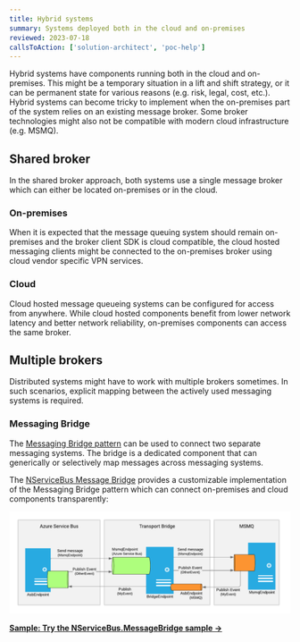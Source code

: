 ```yaml
---
title: Hybrid systems
summary: Systems deployed both in the cloud and on-premises
reviewed: 2023-07-18
callsToAction: ['solution-architect', 'poc-help']
---
```


Hybrid systems have components running both in the cloud and on-premises. This might be a temporary situation in a lift and shift strategy, or it can be permanent state for various reasons (e.g. risk, legal, cost, etc.). Hybrid systems can become tricky to implement when the on-premises part of the system relies on an existing message broker. Some broker technologies might also not be compatible with modern cloud infrastructure (e.g. MSMQ).

## Shared broker

In the shared broker approach, both systems use a single message broker which can either be located on-premises or in the cloud.

### On-premises

When it is expected that the message queuing system should remain on-premises and the broker client SDK is cloud compatible, the cloud hosted messaging clients might be connected to the on-premises broker using cloud vendor specific VPN services.

### Cloud

Cloud hosted message queueing systems can be configured for access from anywhere. While cloud hosted components benefit from lower network latency and better network reliability, on-premises components can access the same broker.

## Multiple brokers

Distributed systems might have to work with multiple brokers sometimes. In such scenarios, explicit mapping between the actively used messaging systems is required.

### Messaging Bridge

The [Messaging Bridge pattern](https://www.enterpriseintegrationpatterns.com/patterns/messaging/MessagingBridge.html) can be used to connect two separate messaging systems. The bridge is a dedicated component that can generically or selectively map messages across messaging systems.

The [NServiceBus Message Bridge](/nservicebus/bridge/) provides a customizable implementation of the Messaging Bridge pattern which can connect on-premises and cloud components transparently:

![](/samples/bridge/azure-service-bus-msmq-bridge/msmq-to-azure-service-bus-transport-bridge-sample.png)

[**Sample: Try the NServiceBus.MessageBridge sample →**](/samples/bridge/simple/)
